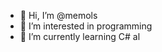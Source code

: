 - 👋 Hi, I’m @memols
- 👀 I’m interested in programming
- 🌱 I’m currently learning C# 
al

<!---
memols/memols is a ✨ special ✨ repository because its `README.md` (this file) appears on your GitHub profile.
You can click the Preview link to take a look at your changes.
--->
